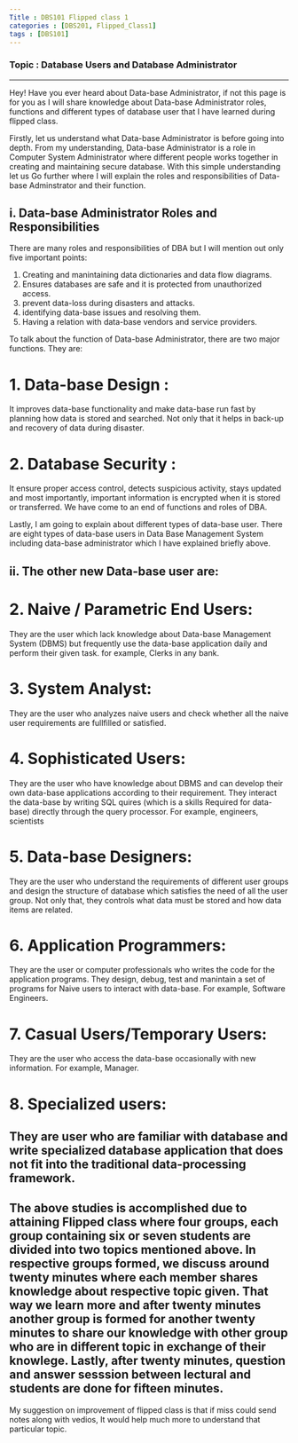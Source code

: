 ```yaml
---
Title : DBS101 Flipped class 1
categories : [DBS201, Flipped_Class1]
tags : [DBS101]
---
```


### Topic : Database Users and Database Administrator

---

Hey! Have you ever heard about Data-base Administrator, if not this page is for you as I will share knowledge about Data-base Administrator roles, functions and different types of database user that I have learned during flipped class.

Firstly, let us understand what Data-base Administrator is before going into depth.
From my understanding, Data-base Administrator is a role in Computer System Administrator where different people works together in creating and maintaining secure database. With this simple understanding let us Go further where I will explain the roles and responsibilities of Data-base Adminstrator and their function.


## i. Data-base Administrator Roles and Responsibilities
There are many roles and responsibilities of DBA but I will mention out only five important points:

1. Creating and manintaining data dictionaries and data flow diagrams.
2. Ensures databases are safe and it is protected from unauthorized access.
3. prevent data-loss during disasters and attacks.
4. identifying data-base issues and resolving them. 
5. Having a relation with data-base vendors and service providers.


To talk about the function of Data-base Administrator, there are two major functions. They are:

# 1. Data-base Design :
It improves data-base functionality and make data-base run fast by planning how data is stored and searched. Not only that it helps in back-up and recovery of data during disaster.

# 2. Database Security :
It ensure proper access control, detects suspicious activity, stays updated and most importantly, important information is encrypted when it is stored or transferred.
We have come to an end of functions and roles of DBA. 

Lastly, I am going to explain about different types of data-base user. There are eight types of data-base users in Data Base Management System including data-base administrator which I have explained briefly above. 


## ii. The other new Data-base user are:

# 2. Naive / Parametric End Users:
They are the user which lack knowledge about Data-base Management System (DBMS) but frequently use the data-base application daily and perform their given task. for example, Clerks in any bank.

# 3. System Analyst:
They are the user who analyzes naive users and check whether all the naive user requirements are fullfilled or satisfied.

# 4. Sophisticated Users: 
They are the user who have knowledge about DBMS and can develop their own data-base applications according to their requirement. They interact the data-base by writing SQL quires (which is a skills Required for data-base) directly through the query processor. For example, engineers, scientists

# 5. Data-base Designers: 
They are the user who understand the requirements of different user groups and design the structure of database which satisfies the need of all the user group. Not only that, they controls what data must be stored and how data items are related.

# 6. Application Programmers:
They are the user or computer professionals who writes the code for the application programs. They design, debug, test and manintain a set of programs for Naive users to interact with data-base. For example, Software Engineers.

# 7. Casual Users/Temporary Users:
They are the user who access the data-base occasionally with new information. For example, Manager.

# 8. Specialized users:
They are user who are familiar with database and write specialized database application that does not fit into the traditional data-processing framework.
---

The above studies is accomplished due to attaining Flipped class where four groups, each group containing six or seven students are divided into two topics mentioned above. In respective groups formed, we discuss around twenty minutes where each member shares knowledge about respective topic given. That way we learn more and after twenty minutes another group is formed for another twenty minutes to share our knowledge with other group who are in different topic in exchange of their knowlege. Lastly, after twenty minutes, question and answer sesssion between lectural and students are done for fifteen minutes.
---


My suggestion on improvement of flipped class is that if miss could send notes along with vedios, It would help much more to understand that particular topic.















 







